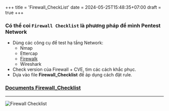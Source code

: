 +++
title = 'Firewall_CheckList'
date = 2024-05-25T15:48:35+07:00
draft = true
+++

### Có thể coi `Firewall Checklist` là phương pháp để mình Pentest Network
- Dùng các công cụ để test hạ tầng Network:
	- Nmap
	- Ettercap
	- [Firewalk](https://www.kali.org/tools/firewalk/)
	- Wireshark
- Check version của Firewall + CVE, tìm các cách khắc phục.
- Dựa vào file **Firewall_Checklist** để áp dụng cách đặt rule.

### [Documents Firewall_Checklist](/docs/FirewallChecklist.pdf)

-----------------------------------------------------------------------------
![Firewall Checklist](/image/CyberSecurity/Firewall_Cheatsheet.jpg)




